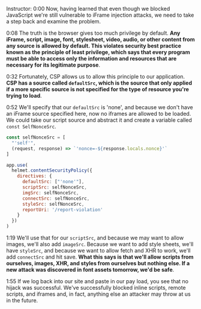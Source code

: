 Instructor: 0:00 Now, having learned that even though we blocked JavaScript we're still vulnerable to iFrame injection attacks, we need to take a step back and examine the problem.

0:08 The truth is the browser gives too much privilege by default. **Any iFrame, script, image, font, stylesheet, video, audio, or other content from any source is allowed by default. This violates security best practice known as the principle of least privilege, which says that every program must be able to access only the information and resources that are necessary for its legitimate purpose**.

0:32 Fortunately, CSP allows us to allow this principle to our application. **CSP has a source called `defaultSrc`, which is the source that only applied if a more specific source is not specified for the type of resource you're trying to load**.

0:52 We'll specify that our `defaultSrc` is 'none', and because we don't have an iFrame source specified here, now no iframes are allowed to be loaded. We could take our script source and abstract it and create a variable called `const SelfNonceSrc`.

```js
const selfNonceSrc = [
  "'self'",
  (request, response) => `'nonce=-${response.locals.nonce}'`
]

app.use(
  helmet.contentSecurityPolicy({
    directives: {
      defaultSrc: ["'none'"],
      scriptSrc: selfNonceSrc,
      imgSrc: selfNonceSrc,
      connectSrc: selfNonceSrc,
      styleSrc: selfNonceSrc,
      reportUri: '/report-violation'
    }
  })
)
```

1:19 We'll use that for our `scriptSrc`, and because we may want to allow images, we'll also add `imageSrc`. Because we want to add style sheets, we'll have `styleSrc`, and because we want to allow fetch and XHR to work, we'll add `connectSrc` and hit save. **What this says is that we'll allow scripts from ourselves, images, XHR, and styles from ourselves but nothing else. If a new attack was discovered in font assets tomorrow, we'd be safe**.

1:55 If we log back into our site and paste in our pay load, you see that no hijack was successful. We've successfully blocked inline scripts, remote scripts, and iframes and, in fact, anything else an attacker may throw at us in the future.